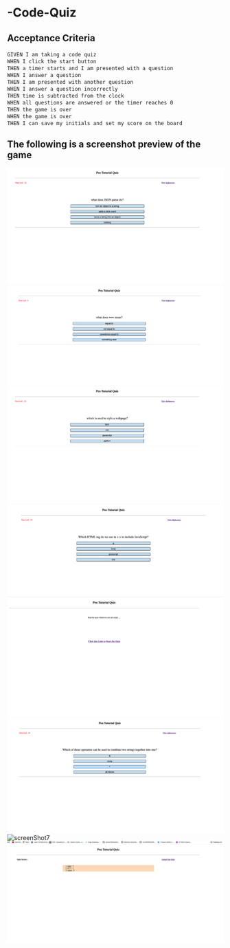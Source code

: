 # -Code-Quiz


## Acceptance Criteria

```
GIVEN I am taking a code quiz
WHEN I click the start button
THEN a timer starts and I am presented with a question
WHEN I answer a question
THEN I am presented with another question
WHEN I answer a question incorrectly
THEN time is subtracted from the clock
WHEN all questions are answered or the timer reaches 0
THEN the game is over
WHEN the game is over
THEN I can save my initials and set my score on the board
```
## The following is a screenshot preview of the game

![screenShot1](./asset/images/screenShot000.png)
![screenShot2](./asset/images/screenShot0000.png)
![screenShot3](./asset/images/screenShot00.png)
![screenShot4](./asset/images/screenShot0.png)
![screenShot5](./asset/images/screenshot1.png)
![screenShot6](./asset/images/screenshot2.png)
![screenShot7](./asset/images/screen3hot3.png)
![screenShot8](./asset/images/screenShot4.png)